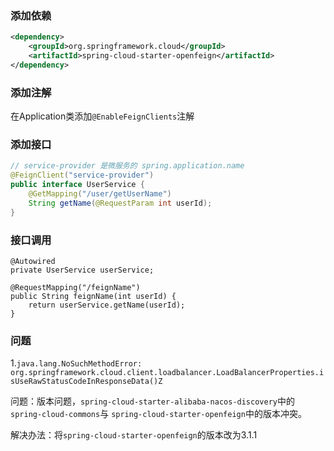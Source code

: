 ### 添加依赖
```xml
<dependency>
    <groupId>org.springframework.cloud</groupId>
    <artifactId>spring-cloud-starter-openfeign</artifactId>
</dependency>
```

### 添加注解
在Application类添加`@EnableFeignClients`注解

### 添加接口
```java
// service-provider 是微服务的 spring.application.name
@FeignClient("service-provider")
public interface UserService {
    @GetMapping("/user/getUserName")
    String getName(@RequestParam int userId);
}
```

### 接口调用
```
@Autowired
private UserService userService;

@RequestMapping("/feignName")
public String feignName(int userId) {
    return userService.getName(userId);
}
```

### 问题
1.`java.lang.NoSuchMethodError: org.springframework.cloud.client.loadbalancer.LoadBalancerProperties.isUseRawStatusCodeInResponseData()Z`

问题：版本问题，`spring-cloud-starter-alibaba-nacos-discovery`中的`spring-cloud-commons`与
`spring-cloud-starter-openfeign`中的版本冲突。

解决办法：将`spring-cloud-starter-openfeign`的版本改为3.1.1